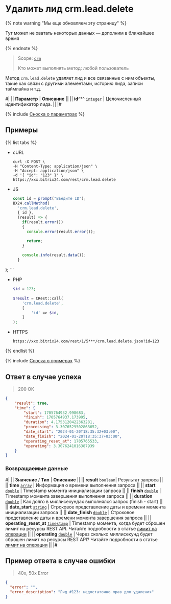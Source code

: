# Удалить лид crm.lead.delete

{% note warning "Мы еще обновляем эту страницу" %}

Тут может не хватать некоторых данных — дополним в ближайшее время

{% endnote %}

> Scope: [`crm`](../../scopes/permissions.md)
>
> Кто может выполнять метод: любой пользователь

Метод `crm.lead.delete` удаляет лид и все связанные с ним объекты, такие как связи с другими элементами, историю лида, записи таймлайна и т.д. 

#|
|| **Параметр** | **Описание** ||
|| **id**^*^
[`integer`](../../data-types.md) | Целочисленный идентификатор лида. ||
|#

{% include [Сноска о параметрах](../../../_includes/required.md) %}

## Примеры

{% list tabs %}

- cURL

    ```http
    curl -X POST \
    -H "Content-Type: application/json" \
    -H "Accept: application/json" \
    -d '{ "id": "123" }' \
    https://xxx.bitrix24.com/rest/crm.lead.delete
    ```

- JS

    ```javascript 
    const id = prompt("Введите ID");
    BX24.callMethod(
      'crm.lead.delete',
      { id },
      (result) => {
        if(result.error())
        {
          console.error(result.error());
  
          return;
        }
        
        console.info(result.data());
      }
);
    ```

- PHP

    ```php
    $id = 123;
        
    $result = CRest::call(
        'crm.lead.delete',
        [
            'id' => $id,
        ]
    );
    ```

- HTTPS

    ```http
    https://xxx.bitrix24.com/rest/1/5***/crm.lead.delete.json?id=123
    ```

{% endlist %}

{% include [Сноска о примерах](../../../_includes/examples.md) %}

## Ответ в случае успеха

> 200 OK

```json
{
    "result": true,
    "time": {
        "start": 1705764932.998683,
        "finish": 1705764937.173995,
        "duration": 4.1753120422363281,
        "processing": 3.3076529502868652,
        "date_start": "2024-01-20T18:35:32+03:00",
        "date_finish": "2024-01-20T18:35:37+03:00",
        "operating_reset_at": 1705765533,
        "operating": 3.3076241016387939
    }
}
```

### Возвращаемые данные

#|
|| **Значение** / **Тип** | **Описание** ||
|| **result**
`boolean`| Результат запроса ||
|| **time**
[`array`](../../data-types.md) | Информация о времени выполнения запроса ||
|| **start**
[`double`](../../data-types.md) | Timestamp момента инициализации запроса ||
|| **finish**
[`double`](../../data-types.md) | Timestamp момента завершения выполнения запроса ||
|| **duration**
[`double`](../../data-types.md) | Как долго в миллисекундах выполнялся запрос (finish - start) ||
|| **date_start**
[`string`](../../data-types.md) | Строковое представление даты и времени момента инициализации запроса ||
|| **date_finish**
[`double`](../../data-types.md) | Строковое представление даты и времени момента завершения запроса ||
|| **operating_reset_at**
[`timestamp`](../../data-types.md) | Timestamp момента, когда будет сброшен лимит на ресурсы REST API. Читайте подробности в статье [лимит на операции](../../../limits.md) ||
|| **operating**
[`double`](../../data-types.md) | Через сколько миллисекунд будет сброшен лимит на ресурсы REST API? Читайте подробности в статье [лимит на операции](../../../limits.md) ||
|#

## Пример ответа в случае ошибки

> 40x, 50x Error

```json
{
  "error": "",
  "error_description": "Лид #123: недостаточно прав для удаления"
}
```